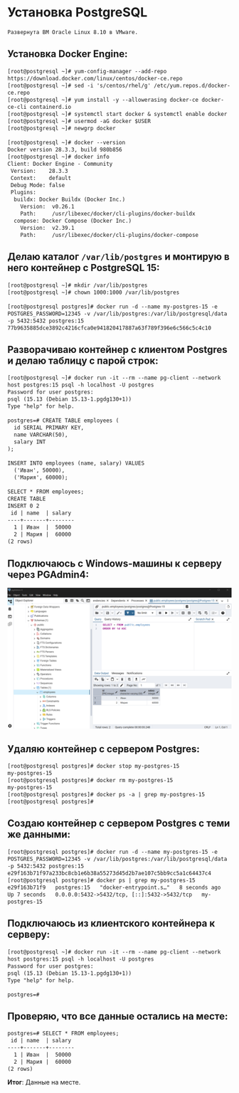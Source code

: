 # Установка PostgreSQL 
```
Развернута ВМ Oracle Linux 8.10 в VMware.
```
## Установка Docker Engine:
```
[root@postgresql ~]# yum-config-manager --add-repo https://download.docker.com/linux/centos/docker-ce.repo
[root@postgresql ~]# sed -i 's/centos/rhel/g' /etc/yum.repos.d/docker-ce.repo
[root@postgresql ~]# yum install -y --allowerasing docker-ce docker-ce-cli containerd.io
[root@postgresql ~]# systemctl start docker & systemctl enable docker
[root@postgresql ~]# usermod -aG docker $USER
[root@postgresql ~]# newgrp docker

[root@postgresql ~]# docker --version
Docker version 28.3.3, build 980b856
[root@postgresql ~]# docker info
Client: Docker Engine - Community
 Version:    28.3.3
 Context:    default
 Debug Mode: false
 Plugins:
  buildx: Docker Buildx (Docker Inc.)
    Version:  v0.26.1
    Path:     /usr/libexec/docker/cli-plugins/docker-buildx
  compose: Docker Compose (Docker Inc.)
    Version:  v2.39.1
    Path:     /usr/libexec/docker/cli-plugins/docker-compose
```
## Делаю каталог `/var/lib/postgres` и монтирую в него контейнер с PostgreSQL 15:
```
[root@postgresql ~]# mkdir /var/lib/postgres
[root@postgresql ~]# chown 1000:1000 /var/lib/postgres

[root@postgresql postgres]# docker run -d --name my-postgres-15 -e POSTGRES_PASSWORD=12345 -v /var/lib/postgres:/var/lib/postgresql/data -p 5432:5432 postgres:15
77b9635885dce3892c4216cfca0e941820417887a63f789f396e6c566c5c4c10
```
## Разворачиваю контейнер с клиентом Postgres и делаю таблицу с парой строк:
```
[root@postgresql ~]# docker run -it --rm --name pg-client --network host postgres:15 psql -h localhost -U postgres
Password for user postgres:
psql (15.13 (Debian 15.13-1.pgdg130+1))
Type "help" for help.

postgres=# CREATE TABLE employees (
  id SERIAL PRIMARY KEY,
  name VARCHAR(50),
  salary INT
);

INSERT INTO employees (name, salary) VALUES
  ('Иван', 50000),
  ('Мария', 60000);

SELECT * FROM employees;
CREATE TABLE
INSERT 0 2
 id | name  | salary
----+-------+--------
  1 | Иван  |  50000
  2 | Мария |  60000
(2 rows)
```
## Подключаюсь с Windows-машины к серверу через PGAdmin4:
![alt text](https://github.com/H311A/otus-PostgreSQL-2025-07-KocherovaAO/blob/main/Домашние%20Задания/Скриншоты/hmwk2screen1.png)

## Удаляю контейнер с сервером Postgres:
```
[root@postgresql postgres]# docker stop my-postgres-15
my-postgres-15
[root@postgresql postgres]# docker rm my-postgres-15
my-postgres-15
[root@postgresql postgres]# docker ps -a | grep my-postgres-15
[root@postgresql postgres]#
```
## Создаю контейнер с сервером Postgres с теми же данными: 
```
[root@postgresql postgres]# docker run -d --name my-postgres-15 -e POSTGRES_PASSWORD=12345 -v /var/lib/postgres:/var/lib/postgresql/data -p 5432:5432 postgres:15
e29f163b71f97a233bc8cb1e6b38a55273d45d2b7ae107c5bb9cc5a1c64437c4
[root@postgresql postgres]# docker ps | grep my-postgres-15
e29f163b71f9   postgres:15   "docker-entrypoint.s…"   8 seconds ago   Up 7 seconds   0.0.0.0:5432->5432/tcp, [::]:5432->5432/tcp   my-postgres-15
```
## Подключаюсь из клиентского контейнера к серверу: 
```
[root@postgresql ~]# docker run -it --rm --name pg-client --network host postgres:15 psql -h localhost -U postgres
Password for user postgres:
psql (15.13 (Debian 15.13-1.pgdg130+1))
Type "help" for help.

postgres=#
```
## Проверяю, что все данные остались на месте:
```
postgres=# SELECT * FROM employees;
 id | name  | salary
----+-------+--------
  1 | Иван  |  50000
  2 | Мария |  60000
(2 rows)
```
**Итог**: Данные на месте.
